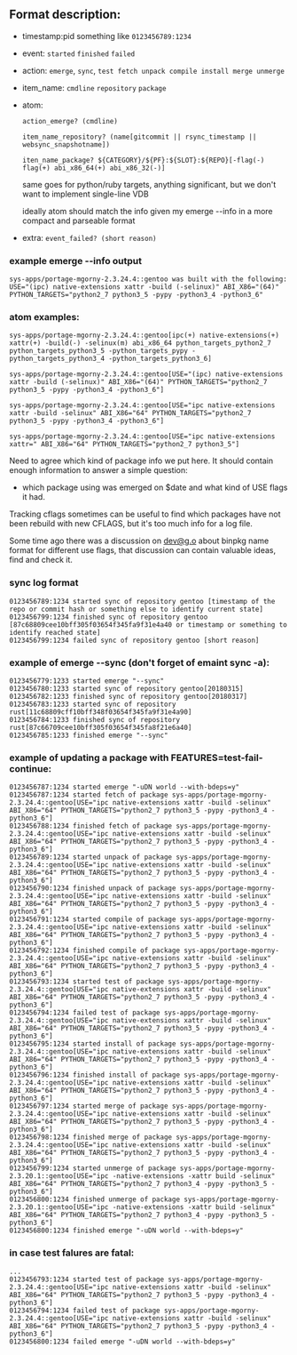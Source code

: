 

## Format description:

* timestamp:pid something like `0123456789:1234`
* event: `started` `finished` `failed`
* action: `emerge`, `sync`, `test fetch unpack compile install merge unmerge`
* item_name: `cmdline` `repository` `package`
* atom:

	`action_emerge? (cmdline)` 

	`item_name_repository? (name[gitcommit || rsync_timestamp || websync_snapshotname])`

	`iten_name_package? ${CATEGORY}/${PF}:${SLOT}:${REPO}[-flag(-) flag(+) abi_x86_64(+) abi_x86_32(-)]`

	same goes for python/ruby targets, anything significant, but we don't want to implement single-line VDB

	ideally atom should match the info given my emerge --info <pkg> in a more compact and parseable format

* extra:
	`event_failed? (short reason)`


### example emerge --info <pkg> output
```
sys-apps/portage-mgorny-2.3.24.4::gentoo was built with the following:
USE="(ipc) native-extensions xattr -build (-selinux)" ABI_X86="(64)" PYTHON_TARGETS="python2_7 python3_5 -pypy -python3_4 -python3_6"
```


### atom examples:

```Hack
sys-apps/portage-mgorny-2.3.24.4::gentoo[ipc(+) native-extensions(+) xattr(+) -build(-) -selinux(m) abi_x86_64 python_targets_python2_7 python_targets_python3_5 -python_targets_pypy -python_targets_python3_4 -python_targets_python3_6]

sys-apps/portage-mgorny-2.3.24.4::gentoo[USE="(ipc) native-extensions xattr -build (-selinux)" ABI_X86="(64)" PYTHON_TARGETS="python2_7 python3_5 -pypy -python3_4 -python3_6"]

sys-apps/portage-mgorny-2.3.24.4::gentoo[USE="ipc native-extensions xattr -build -selinux" ABI_X86="64" PYTHON_TARGETS="python2_7 python3_5 -pypy -python3_4 -python3_6"]

sys-apps/portage-mgorny-2.3.24.4::gentoo[USE="ipc native-extensions xattr=" ABI_X86="64" PYTHON_TARGETS="python2_7 python3_5"]
```

Need to agree which kind of package info we put here. It should contain enough information to answer a simple question: 

* which package using was emerged on $date and what kind of USE flags it had.

Tracking cflags sometimes can be useful to find which packages have not been rebuild with new CFLAGS, but it's too much info for a log file.

Some time ago there was a discussion on dev@g.o about binpkg name format for different use flags, that discussion can contain valuable ideas, find and check it.


### sync log format 

```
0123456789:1234 started sync of repository gentoo [timestamp of the repo or commit hash or something else to identify current state]
0123456799:1234 finished sync of repository gentoo [87c68809cee10bff305f03654f345fa9f31e4a40 or timestamp or something to identify reached state]
0123456799:1234 failed sync of repository gentoo [short reason]
```

### example of emerge --sync (don't forget of emaint sync -a):
```
0123456779:1233 started emerge "--sync"
0123456780:1233 started sync of repository gentoo[20180315]
0123456782:1233 finished sync of repository gentoo[20180317]
0123456783:1233 started sync of repository rust[11c68809cff10bff348f03654f345fa9f31e4a90]
0123456784:1233 finished sync of repository rust[87c66709cee10bff305f03654f345fa8f21e6a40]
0123456785:1233 finished emerge "--sync"
```

### example of updating a package with FEATURES=test-fail-continue:
```
0123456787:1234 started emerge "-uDN world --with-bdeps=y"
0123456787:1234 started fetch of package sys-apps/portage-mgorny-2.3.24.4::gentoo[USE="ipc native-extensions xattr -build -selinux" ABI_X86="64" PYTHON_TARGETS="python2_7 python3_5 -pypy -python3_4 -python3_6"]
0123456788:1234 finished fetch of package sys-apps/portage-mgorny-2.3.24.4::gentoo[USE="ipc native-extensions xattr -build -selinux" ABI_X86="64" PYTHON_TARGETS="python2_7 python3_5 -pypy -python3_4 -python3_6"]
0123456789:1234 started unpack of package sys-apps/portage-mgorny-2.3.24.4::gentoo[USE="ipc native-extensions xattr -build -selinux" ABI_X86="64" PYTHON_TARGETS="python2_7 python3_5 -pypy -python3_4 -python3_6"]
0123456790:1234 finished unpack of package sys-apps/portage-mgorny-2.3.24.4::gentoo[USE="ipc native-extensions xattr -build -selinux" ABI_X86="64" PYTHON_TARGETS="python2_7 python3_5 -pypy -python3_4 -python3_6"]
0123456791:1234 started compile of package sys-apps/portage-mgorny-2.3.24.4::gentoo[USE="ipc native-extensions xattr -build -selinux" ABI_X86="64" PYTHON_TARGETS="python2_7 python3_5 -pypy -python3_4 -python3_6"]
0123456792:1234 finished compile of package sys-apps/portage-mgorny-2.3.24.4::gentoo[USE="ipc native-extensions xattr -build -selinux" ABI_X86="64" PYTHON_TARGETS="python2_7 python3_5 -pypy -python3_4 -python3_6"]
0123456793:1234 started test of package sys-apps/portage-mgorny-2.3.24.4::gentoo[USE="ipc native-extensions xattr -build -selinux" ABI_X86="64" PYTHON_TARGETS="python2_7 python3_5 -pypy -python3_4 -python3_6"]
0123456794:1234 failed test of package sys-apps/portage-mgorny-2.3.24.4::gentoo[USE="ipc native-extensions xattr -build -selinux" ABI_X86="64" PYTHON_TARGETS="python2_7 python3_5 -pypy -python3_4 -python3_6"]
0123456795:1234 started install of package sys-apps/portage-mgorny-2.3.24.4::gentoo[USE="ipc native-extensions xattr -build -selinux" ABI_X86="64" PYTHON_TARGETS="python2_7 python3_5 -pypy -python3_4 -python3_6"]
0123456796:1234 finished install of package sys-apps/portage-mgorny-2.3.24.4::gentoo[USE="ipc native-extensions xattr -build -selinux" ABI_X86="64" PYTHON_TARGETS="python2_7 python3_5 -pypy -python3_4 -python3_6"]
0123456797:1234 started merge of package sys-apps/portage-mgorny-2.3.24.4::gentoo[USE="ipc native-extensions xattr -build -selinux" ABI_X86="64" PYTHON_TARGETS="python2_7 python3_5 -pypy -python3_4 -python3_6"]
0123456798:1234 finished merge of package sys-apps/portage-mgorny-2.3.24.4::gentoo[USE="ipc native-extensions xattr -build -selinux" ABI_X86="64" PYTHON_TARGETS="python2_7 python3_5 -pypy -python3_4 -python3_6"]
0123456799:1234 started unmerge of package sys-apps/portage-mgorny-2.3.20.1::gentoo[USE="ipc -native-extensions -xattr build -selinux" ABI_X86="64" PYTHON_TARGETS="python2_7 python3_4 -pypy -python3_5 -python3_6"]
0123456800:1234 finished unmerge of package sys-apps/portage-mgorny-2.3.20.1::gentoo[USE="ipc -native-extensions -xattr build -selinux" ABI_X86="64" PYTHON_TARGETS="python2_7 python3_4 -pypy -python3_5 -python3_6"]
0123456800:1234 finished emerge "-uDN world --with-bdeps=y"
```

### in case test falures are fatal:
```
...
0123456793:1234 started test of package sys-apps/portage-mgorny-2.3.24.4::gentoo[USE="ipc native-extensions xattr -build -selinux" ABI_X86="64" PYTHON_TARGETS="python2_7 python3_5 -pypy -python3_4 -python3_6"]
0123456794:1234 failed test of package sys-apps/portage-mgorny-2.3.24.4::gentoo[USE="ipc native-extensions xattr -build -selinux" ABI_X86="64" PYTHON_TARGETS="python2_7 python3_5 -pypy -python3_4 -python3_6"]
0123456800:1234 failed emerge "-uDN world --with-bdeps=y"
```
